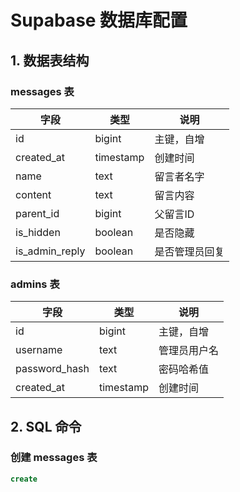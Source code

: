 # Supabase 数据库配置

## 1. 数据表结构

### messages 表
| 字段 | 类型 | 说明 |
|------|------|------|
| id | bigint | 主键，自增 |
| created_at | timestamp | 创建时间 |
| name | text | 留言者名字 |
| content | text | 留言内容 |
| parent_id | bigint | 父留言ID |
| is_hidden | boolean | 是否隐藏 |
| is_admin_reply | boolean | 是否管理员回复 |

### admins 表
| 字段 | 类型 | 说明 |
|------|------|------|
| id | bigint | 主键，自增 |
| username | text | 管理员用户名 |
| password_hash | text | 密码哈希值 |
| created_at | timestamp | 创建时间 |

## 2. SQL 命令

### 创建 messages 表
```sql
create